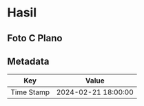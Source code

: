 # Hasil

## Foto C Plano


## Metadata

| Key        | Value               |
| ---------- | ------------------- |
| Time Stamp | 2024-02-21 18:00:00 |



